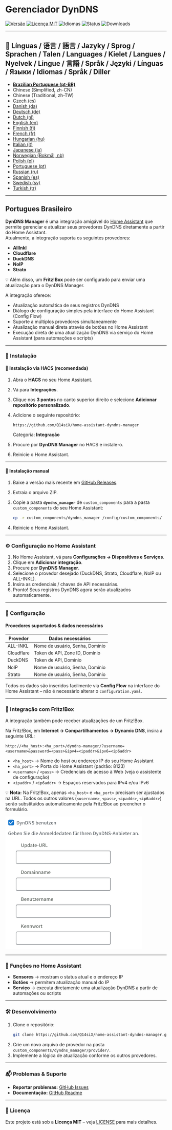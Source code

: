 # Gerenciador DynDNS

[![Versão](https://img.shields.io/github/v/release/Q14siX/home-assistant-dyndns-manager)](https://github.com/Q14siX/home-assistant-dyndns-manager/releases)
[![Licença MIT](https://img.shields.io/badge/License-MIT-green.svg)](LICENSE)
![Idiomas](https://img.shields.io/badge/languages-20-blue.svg)
![Status](https://img.shields.io/badge/status-stable-brightgreen.svg)
![Downloads](https://img.shields.io/github/downloads/Q14siX/home-assistant-dyndns-manager/total)

---

## 📌 Línguas / 语言 / 語言 / Jazyky / Sprog / Sprachen / Talen / Languages / Kielet / Langues / Nyelvek / Lingue / 言語 / Språk / Języki / Línguas / Языки / Idiomas / Språk / Diller
- [**Brazilian Portuguese (pt-BR)**](https://github.com/Q14siX/home-assistant-dyndns-manager/blob/main/README/README_PT-BR.md#portugues-brasileiro)
- Chinese (Simplified, zh-CN)
- Chinese (Traditional, zh-TW)
- [Czech (cs)](https://github.com/Q14siX/home-assistant-dyndns-manager/blob/main/README/README_CS.md#czech)
- [Danish (da)](https://github.com/Q14siX/home-assistant-dyndns-manager/blob/main/README/README_DA.md#dansk)
- [Deutsch (de)](https://github.com/Q14siX/home-assistant-dyndns-manager/blob/main/README/README_DE.md#deutsch)
- [Dutch (nl)](https://github.com/Q14siX/home-assistant-dyndns-manager/blob/main/README/README_NL.md#dutch)
- [English (en)](https://github.com/Q14siX/home-assistant-dyndns-manager/blob/main/README/README_EN.md#english)
- [Finnish (fi)](https://github.com/Q14siX/home-assistant-dyndns-manager/blob/main/README/README_FI.md#suomi)
- [French (fr)](https://github.com/Q14siX/home-assistant-dyndns-manager/blob/main/README/README_FR.md#français)
- [Hungarian (hu)](https://github.com/Q14siX/home-assistant-dyndns-manager/blob/main/README/README_HU.md#magyar)
- [Italian (it)](https://github.com/Q14siX/home-assistant-dyndns-manager/blob/main/README/README_IT.md#italiano)
- [Japanese (ja)](https://github.com/Q14siX/home-assistant-dyndns-manager/blob/main/README/README_JA.md#日本語)
- [Norwegian (Bokmål, nb)](https://github.com/Q14siX/home-assistant-dyndns-manager/blob/main/README/README_NB.md#norsk)
- [Polish (pl)](https://github.com/Q14siX/home-assistant-dyndns-manager/blob/main/README/README_PL.md#polski)
- [Portuguese (pt)](https://github.com/Q14siX/home-assistant-dyndns-manager/blob/main/README/README_PT.md#português)
- [Russian (ru)](https://github.com/Q14siX/home-assistant-dyndns-manager/blob/main/README/README_RU.md#pусский)
- [Spanish (es)](https://github.com/Q14siX/home-assistant-dyndns-manager/blob/main/README/README_ES.md#español)
- [Swedish (sv)](https://github.com/Q14siX/home-assistant-dyndns-manager/blob/main/README/README_SV.md#svenska)
- [Turkish (tr)](https://github.com/Q14siX/home-assistant-dyndns-manager/blob/main/README/README_TR.md#türkçe)

---

## Portugues Brasileiro

**DynDNS Manager** é uma integração amigável do [Home Assistant](https://www.home-assistant.io/) que permite gerenciar e atualizar seus provedores DynDNS diretamente a partir do Home Assistant.  
Atualmente, a integração suporta os seguintes provedores:

- **AllInkl**
- **Cloudflare**
- **DuckDNS**
- **NoIP**
- **Strato**

💡 Além disso, um **Fritz!Box** pode ser configurado para enviar uma atualização para o DynDNS Manager.

A integração oferece:
- Atualização automática de seus registros DynDNS
- Diálogo de configuração simples pela interface do Home Assistant (Config Flow)
- Suporte a múltiplos provedores simultaneamente
- Atualização manual direta através de botões no Home Assistant
- Execução direta de uma atualização DynDNS via serviço do Home Assistant (para automações e scripts)

---

### 🚀 Instalação

#### 🔹 Instalação via HACS (recomendada)

1. Abra o **HACS** no seu Home Assistant.
2. Vá para **Integrações**.
3. Clique nos **3 pontos** no canto superior direito e selecione **Adicionar repositório personalizado**.
4. Adicione o seguinte repositório:

   ```
   https://github.com/Q14siX/home-assistant-dyndns-manager
   ```

   Categoria: **Integração**

5. Procure por **DynDNS Manager** no HACS e instale-o.
6. Reinicie o Home Assistant.

---

#### 🔹 Instalação manual

1. Baixe a versão mais recente em [GitHub Releases](https://github.com/Q14siX/home-assistant-dyndns-manager/releases).
2. Extraia o arquivo ZIP.
3. Copie a pasta **`dyndns_manager`** de `custom_components` para a pasta `custom_components` do seu Home Assistant:

   ```bash
   cp -r custom_components/dyndns_manager /config/custom_components/
   ```

4. Reinicie o Home Assistant.

---

### ⚙️ Configuração no Home Assistant

1. No Home Assistant, vá para **Configurações → Dispositivos e Serviços**.
2. Clique em **Adicionar integração**.
3. Procure por **DynDNS Manager**.
4. Selecione o provedor desejado (DuckDNS, Strato, Cloudflare, NoIP ou ALL-INKL).
5. Insira as credenciais / chaves de API necessárias.
6. Pronto! Seus registros DynDNS agora serão atualizados automaticamente.

---

### 📄 Configuração

#### Provedores suportados & dados necessários

| Provedor    | Dados necessários |
|-------------|------------------|
| ALL-INKL    | Nome de usuário, Senha, Domínio |
| Cloudflare  | Token de API, Zone ID, Domínio |
| DuckDNS     | Token de API, Domínio |
| NoIP        | Nome de usuário, Senha, Domínio |
| Strato      | Nome de usuário, Senha, Domínio |

Todos os dados são inseridos facilmente via **Config Flow** na interface do Home Assistant – não é necessário alterar o `configuration.yaml`.

---

### 📡 Integração com Fritz!Box

A integração também pode receber atualizações de um Fritz!Box.

Na Fritz!Box, em **Internet → Compartilhamentos → Dynamic DNS**, insira a seguinte URL:

```
http://<ha_host>:<ha_port>/dyndns-manager/?username=<username>&password=<pass>&ipv4=<ipaddr>&ipv6=<ip6addr>
```

- `<ha_host>` → Nome do host ou endereço IP do seu Home Assistant
- `<ha_port>` → Porta do Home Assistant (padrão: 8123)
- `<username>` / `<pass>` → Credenciais de acesso à Web (veja o assistente de configuração)
- `<ipaddr>` / `<ip6addr>` → Espaços reservados para IPv4 e/ou IPv6

💡 **Nota:** Na Fritz!Box, apenas `<ha_host>` e `<ha_port>` precisam ser ajustados na URL. Todos os outros valores (`<username>`, `<pass>`, `<ipaddr>`, `<ip6addr>`) serão substituídos automaticamente pela Fritz!Box ao preencher o formulário.

![Tela Fritz!Box](https://raw.githubusercontent.com/Q14siX/home-assistant-dyndns-manager/master/images/FRITZ!Box.png)

---

### 🔘 Funções no Home Assistant

- **Sensores** → mostram o status atual e o endereço IP
- **Botões** → permitem atualização manual do IP
- **Serviço** → executa diretamente uma atualização DynDNS a partir de automações ou scripts

---

### 🛠 Desenvolvimento

1. Clone o repositório:
   ```bash
   git clone https://github.com/Q14siX/home-assistant-dyndns-manager.git
   ```
2. Crie um novo arquivo de provedor na pasta `custom_components/dyndns_manager/provider/`.
3. Implemente a lógica de atualização conforme os outros provedores.

---

### 📬 Problemas & Suporte

- **Reportar problemas:** [GitHub Issues](https://github.com/Q14siX/home-assistant-dyndns-manager/issues)
- **Documentação:** [GitHub Readme](https://github.com/Q14siX/home-assistant-dyndns-manager)

---

### 📜 Licença

Este projeto está sob a **Licença MIT** – veja [LICENSE](https://github.com/Q14siX/home-assistant-dyndns-manager/blob/main/LICENSE) para mais detalhes.
